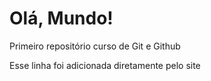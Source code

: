 # Olá, Mundo!
 
 Primeiro repositório curso de Git e Github

Esse linha foi adicionada diretamente pelo site
